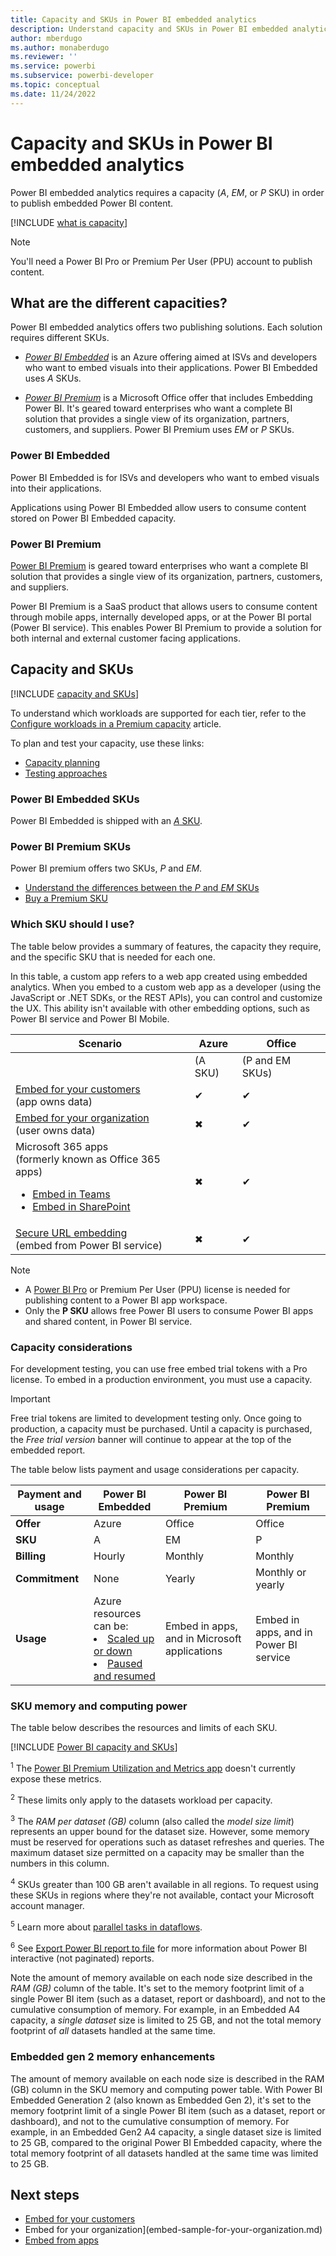 ```yaml
---
title: Capacity and SKUs in Power BI embedded analytics
description: Understand capacity and SKUs in Power BI embedded analytics.
author: mberdugo
ms.author: monaberdugo
ms.reviewer: ''
ms.service: powerbi
ms.subservice: powerbi-developer
ms.topic: conceptual
ms.date: 11/24/2022
---
```


# Capacity and SKUs in Power BI embedded analytics

Power BI embedded analytics requires a capacity (*A*, *EM*, or *P* SKU) in order to publish embedded Power BI content.

[!INCLUDE [what is capacity](../../includes/what-is-capacity.md)]

>[!NOTE]
>You'll need a Power BI Pro or Premium Per User (PPU) account to publish content.

## What are the different capacities?

Power BI embedded analytics offers two publishing solutions. Each solution requires different SKUs.

* [*Power BI Embedded*](#power-bi-embedded)  is an Azure offering aimed at ISVs and developers who want to embed visuals into their applications. Power BI Embedded uses *A* SKUs.

* [*Power BI Premium*](#power-bi-premium) is a Microsoft Office offer that includes Embedding Power BI. It's geared toward enterprises who want a complete BI solution that provides a single view of its organization, partners, customers, and suppliers. Power BI Premium uses *EM* or *P* SKUs.

### Power BI Embedded

Power BI Embedded is for ISVs and developers who want to embed visuals into their applications.

Applications using Power BI Embedded allow users to consume content stored on Power BI Embedded capacity.

### Power BI Premium

[Power BI Premium](../../enterprise/service-premium-what-is.md) is geared toward enterprises who want a complete BI solution that provides a single view of its organization, partners, customers, and suppliers.

Power BI Premium is a SaaS product that allows users to consume content through mobile apps, internally developed apps, or at the Power BI portal (Power BI service). This enables Power BI Premium to provide a solution for both internal and external customer facing applications.

## Capacity and SKUs

[!INCLUDE [capacity and SKUs](../../includes/capacity-and-skus.md)]

To understand which workloads are supported for each tier, refer to the [Configure workloads in a Premium capacity](../../enterprise/service-admin-premium-workloads.md) article.

To plan and test your capacity, use these links:

* [Capacity planning](embedded-capacity-planning.md)
* [Testing approaches](../../enterprise/service-premium-capacity-optimize.md#testing-approaches)

### Power BI Embedded SKUs

Power BI Embedded is shipped with an [*A* SKU](../../enterprise/service-admin-premium-purchase.md#purchase-a-skus-for-testing-and-other-scenarios).

### Power BI Premium SKUs

Power BI premium offers two SKUs, *P* and *EM*.

* [Understand the differences between the *P* and *EM* SKUs](../../enterprise/service-premium-what-is.md#subscriptions-and-licensing)
* [Buy a Premium SKU](../../enterprise/service-admin-premium-purchase.md)

### Which SKU should I use?

The table below provides a summary of features, the capacity they require, and the specific SKU that is needed for each one.

In this table, a custom app refers to a web app created using embedded analytics. When you embed to a custom web app as a developer (using the JavaScript or .NET SDKs, or the REST APIs), you can control and customize the UX. This ability isn't available with other embedding options, such as Power BI service and Power BI Mobile.

| Scenario | Azure   | Office          |
|----------|---------|-----------------|
|          | (A SKU) | (P and EM SKUs) |
|[Embed for your customers](embed-sample-for-customers.md)</br>(app owns data)     |✔        |✔        |
|[Embed for your organization](embed-sample-for-your-organization.md)</br>(user owns data)     |✖        |✔         |
|Microsoft 365 apps</br>(formerly known as Office 365 apps)<ul><li>[Embed in Teams](../../collaborate-share/service-embed-report-microsoft-teams.md)</li><li>[Embed in SharePoint](../../collaborate-share/service-embed-report-spo.md)</li></ul>     |✖        |✔        |
|[Secure URL embedding](../../collaborate-share/service-embed-secure.md)</br>(embed from Power BI service)     |✖        |✔        |

>[!NOTE]
>
>* A [Power BI Pro](../../enterprise/service-admin-purchasing-power-bi-pro.md) or Premium Per User (PPU) license is needed for publishing content to a Power BI app workspace.
>* Only the **P SKU** allows free Power BI users to consume Power BI apps and shared content, in Power BI service.

### Capacity considerations

For development testing, you can use free embed trial tokens with a Pro license. To embed in a production environment, you must use a capacity.

> [!IMPORTANT]
> Free trial tokens are limited to development testing only. Once going to production, a capacity must be purchased. Until a capacity is purchased, the *Free trial version* banner will continue to appear at the top of the embedded report.

The table below lists payment and usage considerations per capacity.

| **Payment and usage** | **Power BI Embedded** | **Power BI Premium** | **Power BI Premium** |
|-----------------------|-----------------------|----------------------|----------------------|
| **Offer**             | Azure                 | Office               | Office               |
| **SKU**               | A                     | EM                   | P                    |
| **Billing**           | Hourly                | Monthly              | Monthly              |
| **Commitment**        | None                  | Yearly               | Monthly or yearly    |
| **Usage**             | Azure resources can be: <li>[Scaled up or down](azure-pbie-scale-capacity.md)</li><li>[Paused and resumed](azure-pbie-pause-start.md)  | Embed in apps, and in Microsoft applications    | Embed in apps, and in Power BI service |

### SKU memory and computing power

The table below describes the resources and limits of each SKU.

[!INCLUDE [Power BI capacity and SKUs](../../includes/capacity-table.md)]

<sup>1</sup> The [Power BI Premium Utilization and Metrics app](../../enterprise/service-premium-install-gen2-app.md) doesn't currently expose these metrics.

<sup>2</sup> These limits only apply to the datasets workload per capacity.

<sup>3</sup> The *RAM per dataset (GB)* column (also called the *model size limit*) represents an upper bound for the dataset size. However, some memory must be reserved for operations such as dataset refreshes and queries. The maximum dataset size permitted on a capacity may be smaller than the numbers in this column.

<sup>4</sup> SKUs greater than 100 GB aren't available in all regions. To request using these SKUs in regions where they're not available, contact your Microsoft account manager.

<sup>5</sup> Learn more about [parallel tasks in dataflows](/power-query/dataflows/what-licenses-do-you-need-in-order-to-use-dataflows#power-bi-premium).

<sup>6</sup> See [Export Power BI report to file](export-to.md) for more information about Power BI interactive (not paginated) reports.

Note the amount of memory available on each node size described in the *RAM (GB)* column of the table. It's set to the memory footprint limit of a single Power BI item (such as a dataset, report or dashboard), and not to the cumulative consumption of memory. For example, in an Embedded A4 capacity, a *single dataset* size is limited to 25 GB, and not the total memory footprint of *all* datasets handled at the same time.

### Embedded gen 2 memory enhancements

The amount of memory available on each node size is described in the RAM (GB) column in the SKU memory and computing power table. With Power BI Embedded Generation 2 (also known as Embedded Gen 2), it's set to the memory footprint limit of a single Power BI item (such as a dataset, report or dashboard), and not to the cumulative consumption of memory. For example, in an Embedded Gen2 A4 capacity, a single dataset size is limited to 25 GB, compared to the original Power BI Embedded capacity, where the total memory footprint of all datasets handled at the same time was limited to 25 GB.

## Next steps

* [Embed for your customers](embed-sample-for-customers.md)
* Embed for your organization](embed-sample-for-your-organization.md)
* [Embed from apps](./index.yml)
